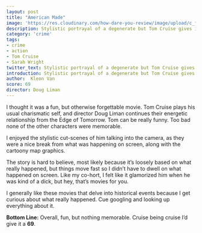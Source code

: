 ```yaml
---
layout: post
title: "American Made"
image: 'https://res.cloudinary.com/how-dare-you-review/image/upload/c_fill,h_399,w_760/v1529789412/american-made-2.jpg'
description: Stylistic portrayal of a degenerate but Tom Cruise gives it a boost with his usual charisma.
category: 'crime'
tags:
- crime
- action
- Tom Cruise
- Sarah Wright
twitter_text: Stylistic portrayal of a degenerate but Tom Cruise gives it a boost with his usual charisma.
introduction: Stylistic portrayal of a degenerate but Tom Cruise gives it a boost with his usual charisma.
author:  Kleon Van
score: 69
director: Doug Liman
---
```




I thought it was a fun, but otherwise forgettable movie. Tom Cruise plays his usual charismatic self, and director Doug Liman continues their energetic relationship from the Edge of Tomorrow. Tom can be really funny. Too bad none of the other characters were memorable.

I enjoyed the stylistic cut-scenes of him talking into the camera, as they were a nice break from what was happening on screen, along with the cartoony map graphics.

The story is hard to believe, most likely because it’s loosely based on what really happened, but things move fast so I didn’t have to dwell on what happened on screen. Like my co-hort, I felt like it glamorized him when he was kind of a dick, but hey, that’s movies for you.

I generally like these movies that delve into historical events because I get curious about what really happened. Cue googling and looking up everything about it.

**Bottom Line:**
Overall, fun, but nothing memorable. Cruise being cruise I’d give it a **69**.

